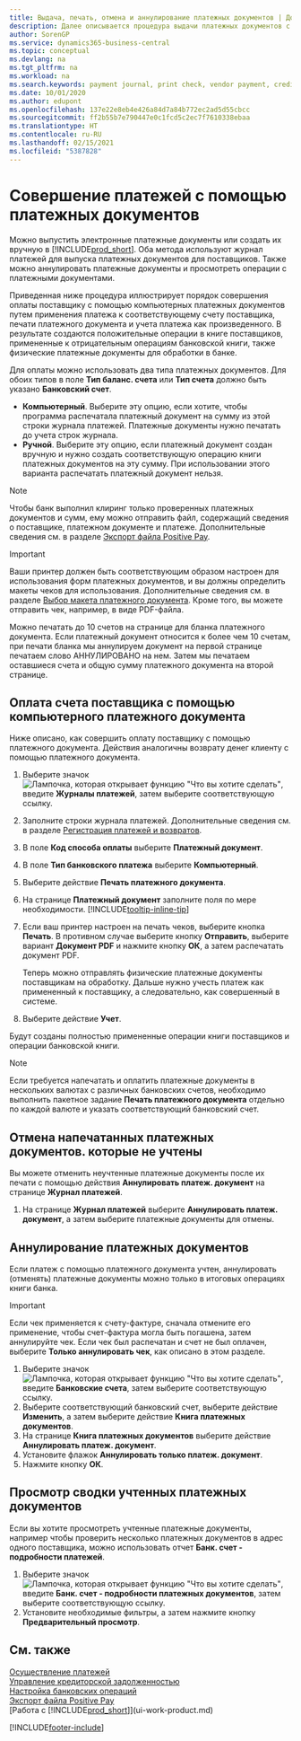 ```yaml
---
title: Выдача, печать, отмена и аннулирование платежных документов | Документация Майкрософт
description: Далее описывается процедура выдачи платежных документов с помощью журнала платежей, печать платежных документов и их аннулирование или просмотр операций книги платежей в Business Central.
author: SorenGP
ms.service: dynamics365-business-central
ms.topic: conceptual
ms.devlang: na
ms.tgt_pltfrm: na
ms.workload: na
ms.search.keywords: payment journal, print check, vendor payment, creditor, debt, balance due, AP
ms.date: 10/01/2020
ms.author: edupont
ms.openlocfilehash: 137e22e8eb4e426a84d7a84b772ec2ad5d55cbcc
ms.sourcegitcommit: ff2b55b7e790447e0c1fcd5c2ec7f7610338ebaa
ms.translationtype: HT
ms.contentlocale: ru-RU
ms.lasthandoff: 02/15/2021
ms.locfileid: "5387828"
---
```

# <a name="make-check-payments"></a>Совершение платежей с помощью платежных документов

Можно выпустить электронные платежные документы или создать их вручную в [!INCLUDE[prod_short](includes/prod_short.md)]. Оба метода используют журнал платежей для выпуска платежных документов для поставщиков. Также можно аннулировать платежные документы и просмотреть операции с платежными документами.

Приведенная ниже процедура иллюстрирует порядок совершения оплаты поставщику с помощью компьютерных платежных документов путем применения платежа к соответствующему счету поставщика, печати платежного документа и учета платежа как произведенного. В результате создаются положительные операции в книге поставщиков, примененные к отрицательным операциям банковской книги, также физические платежные документы для обработки в банке.

Для оплаты можно использовать два типа платежных документов. Для обоих типов в поле **Тип баланс. счета** или **Тип счета** должно быть указано **Банковский счет**.

- **Компьютерный**. Выберите эту опцию, если хотите, чтобы программа распечатала платежный документ на сумму из этой строки журнала платежей. Платежные документы нужно печатать до учета строк журнала.
- **Ручной**. Выберите эту опцию, если платежный документ создан вручную и нужно создать соответствующую операцию книги платежных документов на эту сумму. При использовании этого варианта распечатать платежный документ нельзя.

> [!NOTE]  
> Чтобы банк выполнил клиринг только проверенных платежных документов и сумм, ему можно отправить файл, содержащий сведения о поставщике, платежном документе и платеже. Дополнительные сведения см. в разделе [Экспорт файла Positive Pay](finance-how-positive-pay.md).

> [!IMPORTANT]
> Ваши принтер должен быть соответствующим образом настроен для использования форм платежных документов, и вы должны определить макеты чеков для использования. Дополнительные сведения см. в разделе [Выбор макета платежного документа](finance-how-define-check-layouts.md). Кроме того, вы можете отправить чек, например, в виде PDF-файла.  

Можно печатать до 10 счетов на странице для бланка платежного документа. Если платежный документ относится к более чем 10 счетам, при печати бланка мы аннулируем документ на первой странице печатаем слово АННУЛИРОВАНО на нем. Затем мы печатаем оставшиеся счета и общую сумму платежного документа на второй странице.

## <a name="to-pay-a-vendor-invoice-with-a-computer-check"></a>Оплата счета поставщика с помощью компьютерного платежного документа
Ниже описано, как совершить оплату поставщику с помощью платежного документа. Действия аналогичны возврату денег клиенту с помощью платежного документа.

1. Выберите значок ![Лампочка, которая открывает функцию "Что вы хотите сделать"](media/ui-search/search_small.png "Что вы хотите сделать"), введите **Журналы платежей**, затем выберите соответствующую ссылку.
2. Заполните строки журнала платежей. Дополнительные сведения см. в разделе [Регистрация платежей и возвратов](payables-how-post-payments-refunds.md).
3. В поле **Код способа оплаты** выберите **Платежный документ**.
4. В поле **Тип банковского платежа** выберите **Компьютерный**.
5. Выберите действие **Печать платежного документа**.
6. На странице **Платежный документ** заполните поля по мере необходимости. [!INCLUDE[tooltip-inline-tip](includes/tooltip-inline-tip_md.md)]
7. Если ваш принтер настроен на печать чеков, выберите кнопка **Печать**. В противном случае выберите кнопку **Отправить**, выберите вариант **Документ PDF** и нажмите кнопку **ОК**, а затем распечатать документ PDF.

    Теперь можно отправлять физические платежные документы поставщикам на обработку. Дальше нужно учесть платеж как примененный к поставщику, а следовательно, как совершенный в системе.
8. Выберите действие **Учет**.

Будут созданы полностью примененные операции книги поставщиков и операции банковской книги.

> [!NOTE]  
> Если требуется напечатать и оплатить платежные документы в нескольких валютах с различных банковских счетов, необходимо выполнить пакетное задание **Печать платежного документа** отдельно по каждой валюте и указать соответствующий банковский счет.

## <a name="to-cancel-printed-checks-that-are-not-posted"></a>Отмена напечатанных платежных документов. которые не учтены
Вы можете отменить неучтенные платежные документы после их печати с помощью действия **Аннулировать платеж. документ** на странице **Журнал платежей**.

1. На странице **Журнал платежей** выберите **Аннулировать платеж. документ**, а затем выберите платежные документы для отмены.

## <a name="to-void-checks"></a>Аннулирование платежных документов

Если платеж с помощью платежного документа учтен, аннулировать (отменять) платежные документы можно только в итоговых операциях книги банка.

> [!IMPORTANT]
> Если чек применяется к счету-фактуре, сначала отмените его применение, чтобы счет-фактура могла быть погашена, затем аннулируйте чек. Если чек был распечатан и счет не был оплачен, выберите **Только аннулировать чек**, как описано в этом разделе.

1. Выберите значок ![Лампочка, которая открывает функцию "Что вы хотите сделать"](media/ui-search/search_small.png "Что вы хотите сделать"), введите **Банковские счета**, затем выберите соответствующую ссылку.
2. Выберите соответствующий банковский счет, выберите действие **Изменить**, а затем выберите действие **Книга платежных документов**.
3. На странице **Книга платежных документов** выберите действие **Аннулировать платеж. документ**.
4. Установите флажок **Аннулировать только платеж. документ**.
5. Нажмите кнопку **ОК**.

## <a name="to-view-a-summary-of-posted-checks"></a>Просмотр сводки учтенных платежных документов
Если вы хотите просмотреть учтенные платежные документы, например чтобы проверить несколько платежных документов в адрес одного поставщика, можно использовать отчет **Банк. счет - подробности платежей**.
1. Выберите значок ![Лампочка, которая открывает функцию "Что вы хотите сделать"](media/ui-search/search_small.png "Что вы хотите сделать"), введите **Банк. счет - подробности платежных документов**, затем выберите соответствующую ссылку.
2. Установите необходимые фильтры, а затем нажмите кнопку **Предварительный просмотр**.

## <a name="see-also"></a>См. также
[Осуществление платежей](payables-make-payments.md)  
[Управление кредиторской задолженностью](payables-manage-payables.md)  
[Настройка банковских операций](bank-setup-banking.md)  
[Экспорт файла Positive Pay](finance-how-positive-pay.md)  
[Работа с [!INCLUDE[prod_short](includes/prod_short.md)]](ui-work-product.md)  


[!INCLUDE[footer-include](includes/footer-banner.md)]